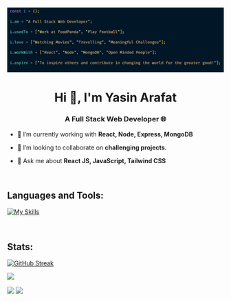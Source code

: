 ![logo](https://github.com/yasin-arafat-389/yasin-arafat-389/blob/main/github-cover-image.png)
<h1 align="center">Hi 👋, I'm Yasin Arafat</h1>
<h3 align="center">A Full Stack Web Developer 🌐</h3>

- 🔭 I’m currently working with **React, Node, Express, MongoDB**

- 👯 I’m looking to collaborate on **challenging projects.**

- 💬 Ask me about **React JS, JavaScript, Tailwind CSS**

<br />

<h2 align="left" >Languages and Tools:</h2>


[![My Skills](https://skillicons.dev/icons?i=js,react,nodejs,express,mongodb,tailwind,bootstrap,postman,firebase)](https://skillicons.dev)

<br />

<h2 align="left">Stats:</h2>

[![GitHub Streak](https://github-readme-streak-stats.herokuapp.com?user=yasin-arafat-389&theme=radical&hide_border=true&card_width=700)](https://git.io/streak-stats)

![](http://github-profile-summary-cards.vercel.app/api/cards/profile-details?username=yasin-arafat-389&theme=bear)

![](http://github-profile-summary-cards.vercel.app/api/cards/repos-per-language?username=yasin-arafat-389&theme=bear)     ![](http://github-profile-summary-cards.vercel.app/api/cards/most-commit-language?username=yasin-arafat-389&theme=bear)






